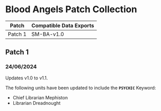 # Blood Angels Patch Collection

Patch | Compatible Data Exports
--- | ---
Patch 1 | SM-BA-v1.0

## Patch 1
### 24/06/2024
  Updates v1.0 to v1.1.
  
  The following units have been updated to include the **`PSYCHIC`** Keyword:
  * Chief Librarian Mephiston
  * Librarian Dreadnought  